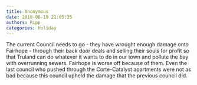 ```yaml
---
title: Anonymous
date: 2018-06-19 21:05:35
authors: Ripp
categories: Holiday
---
```


 The current Council needs to go - they have wrought enough damage onto Fairhope - through their back door deals and selling their souls for profit so that Truland can do whatever it wants to do in our town and pollute the bay with overrunning sewers.
Fairhope is worse off because of them.  Even the last council who pushed through the Corte-Catalyst apartments were not as bad because this council upheld the damage that the previous council did.